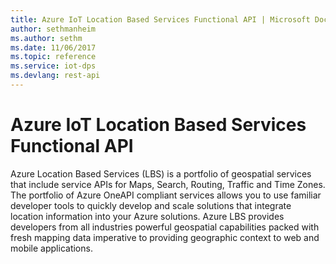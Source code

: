 ```yaml
---
title: Azure IoT Location Based Services Functional API | Microsoft Docs
author: sethmanheim
ms.author: sethm
ms.date: 11/06/2017
ms.topic: reference
ms.service: iot-dps
ms.devlang: rest-api
---
```


# Azure IoT Location Based Services Functional API

Azure Location Based Services (LBS) is a portfolio of geospatial services that include service APIs for Maps, Search, Routing, Traffic and Time Zones. The portfolio of Azure OneAPI compliant services allows you to use familiar developer tools to quickly develop and scale solutions that integrate location information into your Azure solutions. Azure LBS provides developers from all industries powerful geospatial capabilities packed with fresh mapping data imperative to providing geographic context to web and mobile applications. 
